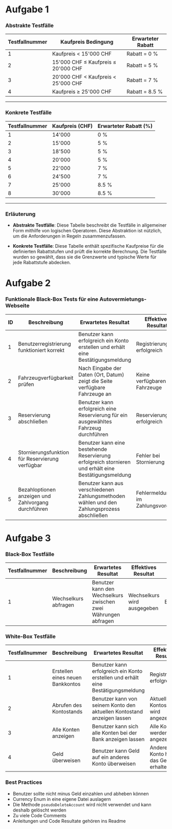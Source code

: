 # Aufgabe 1

### Abstrakte Testfälle

| Testfallnummer | Kaufpreis Bedingung                   | Erwarteter Rabatt      |
|----------------|---------------------------------------|-------------------------|
| 1              | Kaufpreis < 15'000 CHF                | Rabatt = 0 %           |
| 2              | 15'000 CHF ≤ Kaufpreis ≤ 20'000 CHF   | Rabatt = 5 %           |
| 3              | 20'000 CHF < Kaufpreis < 25'000 CHF   | Rabatt = 7 %           |
| 4              | Kaufpreis ≥ 25'000 CHF                | Rabatt = 8.5 %         |

---

### Konkrete Testfälle

| Testfallnummer | Kaufpreis (CHF) | Erwarteter Rabatt (%) |
|----------------|------------------|------------------------|
| 1              | 14'000          | 0 %                   |
| 2              | 15'000          | 5 %                   |
| 3              | 18'500          | 5 %                   |
| 4              | 20'000          | 5 %                   |
| 5              | 22'000          | 7 %                   |
| 6              | 24'500          | 7 %                   |
| 7              | 25'000          | 8.5 %                 |
| 8              | 30'000          | 8.5 %                 |

---

### Erläuterung

- **Abstrakte Testfälle**: Diese Tabelle beschreibt die Testfälle in allgemeiner Form mithilfe von logischen Operatoren. Diese Abstraktion ist nützlich, um die Anforderungen in Regeln zusammenzufassen.
  
- **Konkrete Testfälle**: Diese Tabelle enthält spezifische Kaufpreise für die definierten Rabattstufen und prüft die korrekte Berechnung. Die Testfälle wurden so gewählt, dass sie die Grenzwerte und typische Werte für jede Rabattstufe abdecken.

# Aufgabe 2

### Funktionale Black-Box Tests für eine Autovermietungs-Webseite

| ID  | Beschreibung                                              | Erwartetes Resultat                                                                                 | Effektives Resultat             | Status       | Mögliche Ursache                              |
|-----|-----------------------------------------------------------|-----------------------------------------------------------------------------------------------------|---------------------------------|--------------|-----------------------------------------------|
| 1   | Benutzerregistrierung funktioniert korrekt                | Benutzer kann erfolgreich ein Konto erstellen und erhält eine Bestätigungsmeldung                   | Registrierung erfolgreich        | Erfolgreich  | -                                             |
| 2   | Fahrzeugverfügbarkeit prüfen                              | Nach Eingabe der Daten (Ort, Datum) zeigt die Seite verfügbare Fahrzeuge an                         | Keine verfügbaren Fahrzeuge      | Fehler       | Datenbank-Verbindungsproblem                 |
| 3   | Reservierung abschließen                                  | Benutzer kann erfolgreich eine Reservierung für ein ausgewähltes Fahrzeug durchführen               | Reservierung erfolgreich         | Erfolgreich  | -                                             |
| 4   | Stornierungsfunktion für Reservierung verfügbar           | Benutzer kann eine bestehende Reservierung erfolgreich stornieren und erhält eine Bestätigungsmeldung | Fehler bei Stornierung          | Fehler       | Berechtigungen oder Serverfehler              |
| 5   | Bezahloptionen anzeigen und Zahlvorgang durchführen       | Benutzer kann aus verschiedenen Zahlungsmethoden wählen und den Zahlungsprozess abschließen         | Fehlermeldung im Zahlungsvorgang | Fehler       | Zahlungsschnittstelle oder Validierungsproblem |

# Aufgabe 3

### Black-Box Testfälle

| Testfallnummer | Beschreibung            | Erwartetes Resultat                                                     | Effektives Resultat                 | Status       |
|----------------|-------------------------|-------------------------------------------------------------------------|-------------------------------------|--------------|
| 1              | Wechselkurs abfragen    | Benutzer kann den Wechselkurs zwischen zwei Währungen abfragen          | Wechselkurs wird ausgegeben         | Erfolgreich  |

### White-Box Testfälle

| Testfallnummer | Beschreibung                     | Erwartetes Resultat                                                               | Effektives Resultat                 | Status       |
|----------------|----------------------------------|-----------------------------------------------------------------------------------|-------------------------------------|--------------|
| 1              | Erstellen eines neuen Bankkontos | Benutzer kann erfolgreich ein Konto erstellen und erhält eine Bestätigungsmeldung | Registrierung erfolgreich           | Erfolgreich  |
| 2              | Abrufen des Kontostands          | Benutzer kann von seinem Konto den aktuellen Kontostand anzeigen lassen           | Aktueller Kontostand wird angezeigt | Erfolgreich  |
| 3              | Alle Konten anzeigen             | Benutzer kann sich alle Konten bei der Bank anzeigen lassen                       | Alle Konten werden angezeigt        | Erfolgreich  |
| 4              | Geld überweisen                  | Benutzer kann Geld auf ein anderes Konto überweisen                               | Anderes Konto hat das Geld erhalten | Erfolgreich  |

### Best Practices

- Benutzer sollte nicht minus Geld einzahlen und abheben können
- Currency Enum in eine eigene Datei auslagern
- Die Methode `pseudoDeleteAccount` wird nicht verwendet und kann deshalb gelöscht werden
- Zu viele Code Comments
- Anleitungen und Code Resultate gehören ins Readme